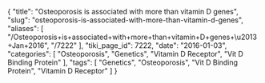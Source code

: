 {
    "title": "Osteoporosis is associated with more than vitamin D genes",
    "slug": "osteoporosis-is-associated-with-more-than-vitamin-d-genes",
    "aliases": [
        "/Osteoporosis+is+associated+with+more+than+vitamin+D+genes+\u2013+Jan+2016",
        "/7222"
    ],
    "tiki_page_id": 7222,
    "date": "2016-01-03",
    "categories": [
        "Osteoporosis",
        "Genetics",
        "Vitamin D Receptor",
        "Vit D Binding Protein"
    ],
    "tags": [
        "Genetics",
        "Osteoporosis",
        "Vit D Binding Protein",
        "Vitamin D Receptor"
    ]
}